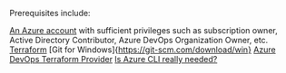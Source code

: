 Prerequisites include:  
  
[An Azure account](https://portal.azure.com/) with sufficient privileges such as subscription owner, Active Directory Contributor, Azure DevOps Organization Owner, etc.  
[Terraform](https://www.terraform.io/downloads.html)
[Git for Windows]{https://git-scm.com/download/win}
[Azure DevOps Terraform Provider](https://github.com/microsoft/terraform-provider-azuredevops)
[Is Azure CLI really needed?]()

